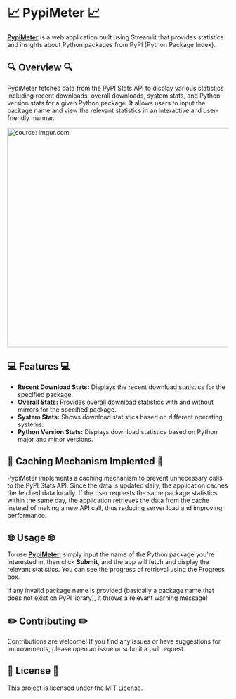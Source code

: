 # 📈 PypiMeter 📈

[**PypiMeter**](https://pypimeter.streamlit.app/) is a web application built using Streamlit that provides statistics and insights about Python packages from PyPI (Python Package Index).

## 🔍 Overview 🔍

PypiMeter fetches data from the PyPI Stats API to display various statistics including recent downloads, overall downloads, system stats, and Python version stats for a given Python package. It allows users to input the package name and view the relevant statistics in an interactive and user-friendly manner.

<p>
  <a href="https://imgur.com/AOGi7GX"><img src="https://i.imgur.com/2YfdwWR.png" title="source: imgur.com" width="600" height="500"></a>
</p>

## 💻 Features 💻 

- **Recent Download Stats:** Displays the recent download statistics for the specified package.
- **Overall Stats:** Provides overall download statistics with and without mirrors for the specified package.
- **System Stats:** Shows download statistics based on different operating systems.
- **Python Version Stats:** Displays download statistics based on Python major and minor versions.

## 💽 Caching Mechanism Implented 💽 

PypiMeter implements a caching mechanism to prevent unnecessary calls to the PyPI Stats API. Since the data is updated daily, the application caches the fetched data locally. If the user requests the same package statistics within the same day, the application retrieves the data from the cache instead of making a new API call, thus reducing server load and improving performance.

## 🌐 Usage 🌐 

To use [**PypiMeter**](https://pypimeter.streamlit.app/), simply input the name of the Python package you're interested in, then click **Submit**, and the app will fetch and display the relevant statistics. You can see the progress of retrieval using the Progress box.

If any invalid package name is provided (basically a package name that does not exist on PyPI library), it throws a relevant warning message!

## ✏️ Contributing ✏️

Contributions are welcome! If you find any issues or have suggestions for improvements, please open an issue or submit a pull request.

## 📜 License 📜

This project is licensed under the [MIT License](LICENSE).


